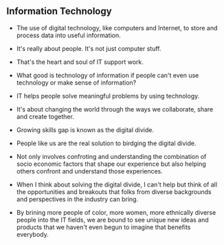 ## Information Technology

- The use of digital technology, like computers and Internet, to store and process data into useful information.

- It's really about people. It's not just computer stuff.
- That's the heart and soul of IT support work.
- What good is technology of information if people can't even use technology or make sense of information?
- IT helps people solve meaningful problems by using technology.
- It's about changing the world through the ways we collaborate, share and create together.


- Growing skills gap is known as the digital divide.
- People like us are the real solution to birdging the digital divide.
- Not only involves confroting and understanding the combination of socio economic factors that shape our experience but also helping others confront and understand those experiences.
- When I think about solving the digital divide, I can't help but think of all the opportunities and breakouts that folks from diverse backgrounds and perspectives in the industry can bring.
- By brining more people of color, more women, more ethnically diverse people into the IT fields, 
  we are bound to see unique new ideas and products that we haven't even begun to imagine that benefits everybody.